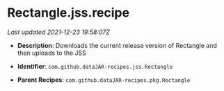 # Rectangle.jss.recipe

_Last updated 2021-12-23 19:58:07Z_

- **Description**: Downloads the current release version of Rectangle and then uploads to the JSS

- **Identifier**: `com.github.dataJAR-recipes.jss.Rectangle`

- **Parent Recipes**: `com.github.dataJAR-recipes.pkg.Rectangle`